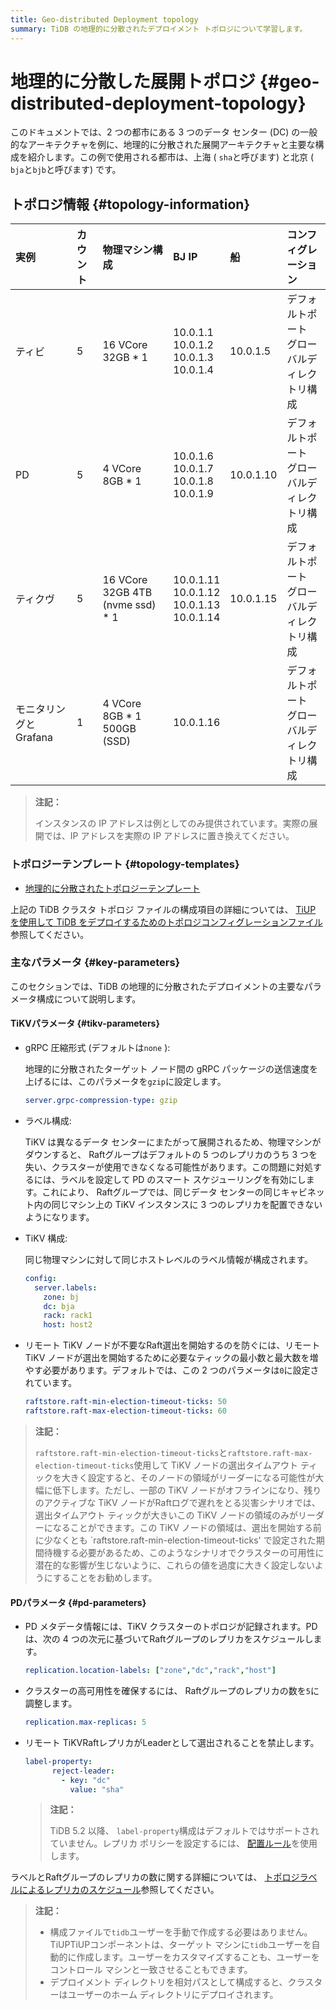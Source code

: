 ```yaml
---
title: Geo-distributed Deployment topology
summary: TiDB の地理的に分散されたデプロイメント トポロジについて学習します。
---
```


# 地理的に分散した展開トポロジ {#geo-distributed-deployment-topology}

このドキュメントでは、2 つの都市にある 3 つのデータ センター (DC) の一般的なアーキテクチャを例に、地理的に分散された展開アーキテクチャと主要な構成を紹介します。この例で使用される都市は、上海 ( `sha`と呼びます) と北京 ( `bja`と`bjb`と呼びます) です。

## トポロジ情報 {#topology-information}

| 実例             | カウント | 物理マシン構成                          | BJ IP                                                  | 船         | コンフィグレーション                 |
| :------------- | :--- | :------------------------------- | :----------------------------------------------------- | :-------- | :------------------------- |
| ティビ            | 5    | 16 VCore 32GB * 1                | 10.0.1.1<br/> 10.0.1.2<br/> 10.0.1.3<br/> 10.0.1.4     | 10.0.1.5  | デフォルトポート<br/>グローバルディレクトリ構成 |
| PD             | 5    | 4 VCore 8GB * 1                  | 10.0.1.6<br/> 10.0.1.7<br/> 10.0.1.8<br/> 10.0.1.9     | 10.0.1.10 | デフォルトポート<br/>グローバルディレクトリ構成 |
| ティクヴ           | 5    | 16 VCore 32GB 4TB (nvme ssd) * 1 | 10.0.1.11<br/> 10.0.1.12<br/> 10.0.1.13<br/> 10.0.1.14 | 10.0.1.15 | デフォルトポート<br/>グローバルディレクトリ構成 |
| モニタリングとGrafana | 1    | 4 VCore 8GB * 1 500GB (SSD)      | 10.0.1.16                                              |           | デフォルトポート<br/>グローバルディレクトリ構成 |

> **注記：**
>
> インスタンスの IP アドレスは例としてのみ提供されています。実際の展開では、IP アドレスを実際の IP アドレスに置き換えてください。

### トポロジーテンプレート {#topology-templates}

-   [地理的に分散されたトポロジーテンプレート](https://github.com/pingcap/docs/blob/master/config-templates/geo-redundancy-deployment.yaml)

上記の TiDB クラスタ トポロジ ファイルの構成項目の詳細については、 [TiUP を使用して TiDB をデプロイするためのトポロジコンフィグレーションファイル](/tiup/tiup-cluster-topology-reference.md)参照してください。

### 主なパラメータ {#key-parameters}

このセクションでは、TiDB の地理的に分散されたデプロイメントの主要なパラメータ構成について説明します。

#### TiKVパラメータ {#tikv-parameters}

-   gRPC 圧縮形式 (デフォルトは`none` ):

    地理的に分散されたターゲット ノード間の gRPC パッケージの送信速度を上げるには、このパラメータを`gzip`に設定します。

    ```yaml
    server.grpc-compression-type: gzip
    ```

-   ラベル構成:

    TiKV は異なるデータ センターにまたがって展開されるため、物理マシンがダウンすると、 Raftグループはデフォルトの 5 つのレプリカのうち 3 つを失い、クラスターが使用できなくなる可能性があります。この問題に対処するには、ラベルを設定して PD のスマート スケジューリングを有効にします。これにより、 Raftグループでは、同じデータ センターの同じキャビネット内の同じマシン上の TiKV インスタンスに 3 つのレプリカを配置できないようになります。

-   TiKV 構成:

    同じ物理マシンに対して同じホストレベルのラベル情報が構成されます。

    ```yaml
    config:
      server.labels:
        zone: bj
        dc: bja
        rack: rack1
        host: host2
    ```

-   リモート TiKV ノードが不要なRaft選出を開始するのを防ぐには、リモート TiKV ノードが選出を開始するために必要なティックの最小数と最大数を増やす必要があります。デフォルトでは、この 2 つのパラメータは`0`に設定されています。

    ```yaml
    raftstore.raft-min-election-timeout-ticks: 50
    raftstore.raft-max-election-timeout-ticks: 60
    ```

> **注記：**
>
> `raftstore.raft-min-election-timeout-ticks`と`raftstore.raft-max-election-timeout-ticks`使用して TiKV ノードの選出タイムアウト ティックを大きく設定すると、そのノードの領域がリーダーになる可能性が大幅に低下します。ただし、一部の TiKV ノードがオフラインになり、残りのアクティブな TiKV ノードがRaftログで遅れをとる災害シナリオでは、選出タイムアウト ティックが大きいこの TiKV ノードの領域のみがリーダーになることができます。この TiKV ノードの領域は、選出を開始する前に少なくとも `raftstore.raft-min-election-timeout-ticks&#39; で設定された期間待機する必要があるため、このようなシナリオでクラスターの可用性に潜在的な影響が生じないように、これらの値を過度に大きく設定しないようにすることをお勧めします。

#### PDパラメータ {#pd-parameters}

-   PD メタデータ情報には、TiKV クラスターのトポロジが記録されます。PD は、次の 4 つの次元に基づいてRaftグループのレプリカをスケジュールします。

    ```yaml
    replication.location-labels: ["zone","dc","rack","host"]
    ```

-   クラスターの高可用性を確保するには、 Raftグループのレプリカの数を`5`に調整します。

    ```yaml
    replication.max-replicas: 5
    ```

-   リモート TiKVRaftレプリカがLeaderとして選出されることを禁止します。

    ```yaml
    label-property:
          reject-leader:
            - key: "dc"
              value: "sha"
    ```

    > **注記：**
    >
    > TiDB 5.2 以降、 `label-property`構成はデフォルトではサポートされていません。レプリカ ポリシーを設定するには、 [配置ルール](/configure-placement-rules.md)を使用します。

ラベルとRaftグループのレプリカの数に関する詳細については、 [トポロジラベルによるレプリカのスケジュール](/schedule-replicas-by-topology-labels.md)参照してください。

> **注記：**
>
> -   構成ファイルで`tidb`ユーザーを手動で作成する必要はありません。TiUPTiUPコンポーネントは、ターゲット マシンに`tidb`ユーザーを自動的に作成します。ユーザーをカスタマイズすることも、ユーザーをコントロール マシンと一致させることもできます。
> -   デプロイメント ディレクトリを相対パスとして構成すると、クラスターはユーザーのホーム ディレクトリにデプロイされます。
